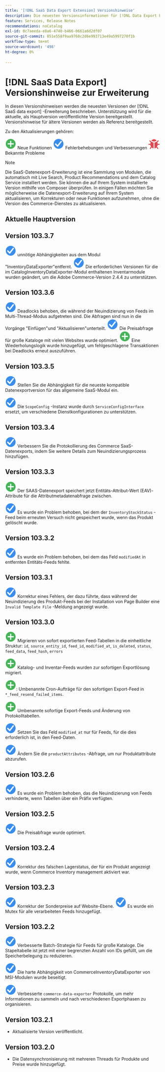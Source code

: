 ```yaml
---
title: '[!DNL SaaS Data Export Extension] Versionshinweise'
description: Die neuesten Versionsinformationen für [!DNL Data Export Extension] für Adobe Commerce.
feature: Services, Release Notes
recommendations: noCatalog
exl-id: 0c7aeeda-e8a6-4740-b466-0661a6d2df07
source-git-commit: 051e558f9aa9760c2d6e993713e49a5997270f1b
workflow-type: tm+mt
source-wordcount: '498'
ht-degree: 0%

---
```


# [!DNL SaaS Data Export] Versionshinweise zur Erweiterung

In diesen Versionshinweisen werden die neuesten Versionen der [!DNL SaaS data export] -Erweiterung beschrieben. Unterstützung wird für die aktuelle, als Hauptversion veröffentlichte Version bereitgestellt. Versionshinweise für ältere Versionen werden als Referenz bereitgestellt.

Zu den Aktualisierungen gehören:

![Neu](../assets/new.svg) Neue Funktionen
![Fehlerbehebung](../assets/fix.svg) Fehlerbehebungen und Verbesserungen
![Fehler](../assets/bug.svg) Bekannte Probleme


>[!NOTE]
>
>Die SaaS-Datenexport-Erweiterung ist eine Sammlung von Modulen, die automatisch mit Live Search, Product Recommendations und dem Catalog Service installiert werden. Sie können die auf Ihrem System installierte Version mithilfe von Composer überprüfen. In einigen Fällen möchten Sie möglicherweise die Datenexport-Erweiterung auf Ihrem System aktualisieren, um Korrekturen oder neue Funktionen aufzunehmen, ohne die Version des Commerce-Dienstes zu aktualisieren.

## Aktuelle Hauptversion

## Version 103.3.7

![Korrektur](../assets/fix.svg) unnötige Abhängigkeiten aus dem Modul &quot;InventoryDataExporter&quot;entfernt.
![Korrektur](../assets/fix.svg) Die erforderlichen Versionen für die im CatalogInventoryDataExporter-Modul enthaltenen Inventarmodule wurden geändert, um die Adobe Commerce-Version 2.4.4 zu unterstützen.

## Version 103.3.6

![Korrektur](../assets/fix.svg) Deadlocks behoben, die während der Neuindizierung von Feeds im Multi-Thread-Modus aufgetreten sind. Die Abfragen sind nun in die Vorgänge &quot;Einfügen&quot;und &quot;Aktualisieren&quot;unterteilt.
![Korrektur](../assets/fix.svg) Die Preisabfrage für große Kataloge mit vielen Websites wurde optimiert.
![Neu](../assets/new.svg) Eine Wiederholungslogik wurde hinzugefügt, um fehlgeschlagene Transaktionen bei Deadlocks erneut auszuführen.

## Version 103.3.5

![Korrektur](../assets/fix.svg) Stellen Sie die Abhängigkeit für die neueste kompatible Datenexportversion für das allgemeine SaaS-Modul ein.

![Korrektur](../assets/fix.svg) Die `ScopeConfig` -Instanz wurde durch `ServiceConfigInterface` ersetzt, um verschiedene Dienstkonfigurationen zu unterstützen.

## Version 103.3.4

![Korrektur](../assets/fix.svg) Verbessern Sie die Protokollierung des Commerce SaaS-Datenexports, indem Sie weitere Details zum Neuindizierungsprozess hinzufügen.

## Version 103.3.3

![Neu](../assets/new.svg) Der SAAS-Datenexport speichert jetzt Entitäts-Attribut-Wert (EAV)-Attribute für die Attributmetadatenabfrage zwischen.

![Korrektur](../assets/fix.svg) Es wurde ein Problem behoben, bei dem der `InventoryStockStatus` -Feed beim erneuten Versuch nicht gespeichert wurde, wenn das Produkt gelöscht wurde.

## Version 103.3.2

![Korrektur](../assets/fix.svg) Es wurde ein Problem behoben, bei dem das Feld `modifiedAt` in entfernten Entitäts-Feeds fehlte.

## Version 103.3.1

![Korrektur](../assets/fix.svg) Korrektur eines Fehlers, der dazu führte, dass während der Neuindizierung des Produkt-Feeds bei der Installation von Page Builder eine `Invalid Template File` -Meldung angezeigt wurde.

## Version 103.3.0

![Neu](../assets/new.svg) Migrieren von sofort exportierten Feed-Tabellen in die einheitliche Struktur:
`id`, `source_entity_id`, `feed_id`, `modified_at`, `is_deleted`, `status`, `feed_data`, `feed_hash`, `errors`

![Neu](../assets/new.svg) Katalog- und Inventar-Feeds wurden zur sofortigen Exportlösung migriert.

![Neu](../assets/new.svg): Umbenannte Cron-Aufträge für den sofortigen Export-Feed in `*_feed_resend_failed_items`.

![Neu](../assets/new.svg) Umbenannte sofortige Export-Feeds und Änderung von Protokolltabellen.

![Korrektur](../assets/fix.svg) Setzen Sie das Feld `modified_at` nur für Feeds, für die dies erforderlich ist, in den Feed-Daten.

![Korrektur](../assets/fix.svg) Ändern Sie die `productAttributes` -Abfrage, um nur Produktattribute abzurufen.

## Version 103.2.6

![Korrektur](../assets/fix.svg) Es wurde ein Problem behoben, das die Neuindizierung von Feeds verhinderte, wenn Tabellen über ein Präfix verfügten.

## Version 103.2.5

![Korrektur](../assets/fix.svg) Die Preisabfrage wurde optimiert.

## Version 103.2.4

![Korrektur](../assets/fix.svg) Korrektur des falschen Lagerstatus, der für ein Produkt angezeigt wurde, wenn Commerce Inventory management aktiviert war.

## Version 103.2.3

![Korrektur](../assets/fix.svg) Korrektur der Sonderpreise auf Website-Ebene.
![Fehlerbehebung](../assets/fix.svg) Es wurde ein Mutex für alle verarbeiteten Feeds hinzugefügt.


## Version 103.2.2

![Korrektur](../assets/fix.svg) Verbesserte Batch-Strategie für Feeds für große Kataloge. Die Stapeltabelle ist jetzt mit einer begrenzten Anzahl von IDs gefüllt, um die Speicherbelegung zu reduzieren.

![Korrektur](../assets/fix.svg) Die harte Abhängigkeit von CommerceInventoryDataExporter von MSI-Modulen wurde beseitigt.

![Korrektur](../assets/fix.svg) Verbesserte `commerce-data-exporter` Protokolle, um mehr Informationen zu sammeln und nach verschiedenen Exportphasen zu organisieren.

## Version 103.2.1

- Aktualisierte Version veröffentlicht.

## Version 103.2.0

- Die Datensynchronisierung mit mehreren Threads für Produkte und Preise wurde hinzugefügt.
